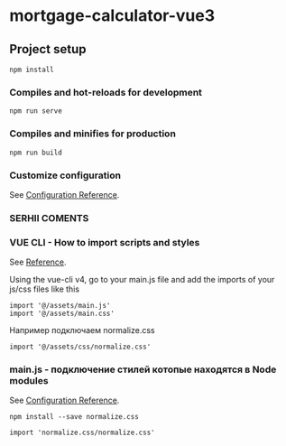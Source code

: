 # mortgage-calculator-vue3

## Project setup
```
npm install
```

### Compiles and hot-reloads for development
```
npm run serve
```

### Compiles and minifies for production
```
npm run build
```

### Customize configuration
See [Configuration Reference](https://cli.vuejs.org/config/).

### SERHII COMENTS
### VUE CLI - How to import scripts and styles
See [Reference](https://stackoverflow.com/questions/52671245/vue-cli-how-to-import-scripts-and-styles).

Using the vue-cli v4, go to your main.js file and add the imports of your js/css files like this
```
import '@/assets/main.js'
import '@/assets/main.css'
```
Например подключаем normalize.css

```
import '@/assets/css/normalize.css'
```

### main.js - подключение стилей котопые находятся в Node modules
See [Configuration Reference](https://github.com/necolas/normalize.css).
```
npm install --save normalize.css

import 'normalize.css/normalize.css'
```




